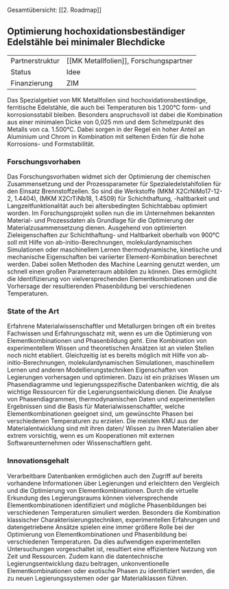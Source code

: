 
Gesamtübersicht: [[2. Roadmap]]
## Optimierung hochoxidationsbeständiger Edelstähle bei minimaler Blechdicke

|   |   |
|---|---|
|Partnerstruktur|[[MK Metallfolien]], Forschungspartner|
|Status|Idee|
|Finanzierung|ZIM|

Das Spezialgebiet von MK Metallfolien sind hochoxidationsbeständige, ferritische Edelstähle, die auch bei Temperaturen bis 1.200°C form- und korrosionsstabil bleiben. Besonders anspruchsvoll ist dabei die Kombination aus einer minimalen Dicke von 0,025 mm und dem Schmelzpunkt des Metalls von ca. 1.500°C. Dabei sorgen in der Regel ein hoher Anteil an Aluminium und Chrom in Kombination mit seltenen Erden für die hohe Korrosions- und Formstabilität. 

### Forschungsvorhaben 

Das Forschungsvorhaben widmet sich der Optimierung der chemischen Zusammensetzung und der Prozessparameter für Spezialedelstahlfolien für den Einsatz Brennstoffzellen. So sind die Werkstoffe (MKM X2CrNiMo17-12-2, 1.4404), (MKM X2CrTiNb18, 1.4509) für Schichthaftung, -haltbarkeit und Langzeitfunktionalität auch bei altersbedingten Schichtabbau optimiert worden. Im Forschungsprojekt sollen nun die im Unternehmen bekannten Material- und Prozessdaten als Grundlage für die Optimierung der Materialzusammensetzung dienen. Ausgehend von optimierten Zieleigenschaften zur Schichthaftung- und Haltbarkeit oberhalb von 900°C soll mit Hilfe von ab-initio-Berechnungen, molekulardynamischen Simulationen oder maschinellem Lernen thermodynamische, kinetische und mechanische Eigenschaften bei variierter Element-Kombination berechnet werden. Dabei sollen Methoden des Machine Learning genutzt werden, um schnell einen großen Parameterraum abbilden zu können. Dies ermöglicht die Identifizierung von vielversprechenden Elementkombinationen und die Vorhersage der resultierenden Phasenbildung bei verschiedenen Temperaturen. 

### State of the Art 

Erfahrene Materialwissenschaftler und Metallurgen bringen oft ein breites Fachwissen und Erfahrungsschatz mit, wenn es um die Optimierung von Elementkombinationen und Phasenbildung geht. Eine Kombination von experimentellem Wissen und theoretischen Ansätzen ist an vielen Stellen noch nicht etabliert. Gleichzeitig ist es bereits möglich mit Hilfe von ab-initio-Berechnungen, molekulardynamischen Simulationen, maschinellem Lernen und anderen Modellierungstechniken Eigenschaften von Legierungen vorhersagen und optimieren. Dazu ist ein präzises Wissen um Phasendiagramme und legierungsspezifische Datenbanken wichtig, die als wichtige Ressourcen für die Legierungsentwicklung dienen. Die Analyse von Phasendiagrammen, thermodynamischen Daten und experimentellen Ergebnissen sind die Basis für Materialwissenschaftler, welche Elementkombinationen geeignet sind, um gewünschte Phasen bei verschiedenen Temperaturen zu erzielen. Die meisten KMU aus der Materialentwicklung sind mit ihren daten/ Wissen zu ihren Materialien aber extrem vorsichtig, wenn es um Kooperationen mit externen Softwareunternehmen oder Wissenschaftlern geht.   

### Innovationsgehalt 

Verarbeitbare Datenbanken ermöglichen auch den Zugriff auf bereits vorhandene Informationen über Legierungen und erleichtern den Vergleich und die Optimierung von Elementkombinationen. Durch die virtuelle Erkundung des Legierungsraums können vielversprechende Elementkombinationen identifiziert und mögliche Phasenbildungen bei verschiedenen Temperaturen simuliert werden. Besonders die Kombination klassischer Charakterisierungstechniken, experimentellen Erfahrungen und datengetriebene Ansätze spielen eine immer größere Rolle bei der Optimierung von Elementkombinationen und Phasenbildung bei verschiedenen Temperaturen. Da dies aufwendigen experimentellen Untersuchungen vorgeschaltet ist, resultiert eine effizientere Nutzung von Zeit und Ressourcen. Zudem kann die datentechnische Legierungsentwicklung dazu beitragen, unkonventionelle Elementkombinationen oder exotische Phasen zu identifiziert werden, die zu neuen Legierungssystemen oder gar Materialklassen führen.